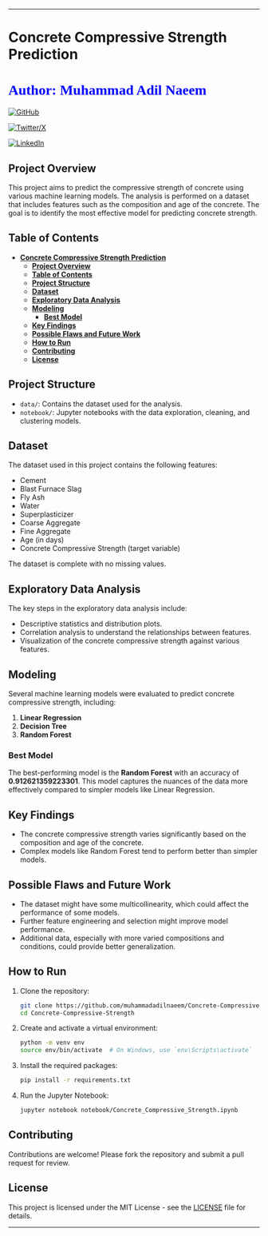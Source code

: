 
---

# **Concrete Compressive Strength Prediction**

<h1 style="font-family: 'poppins'; font-weight: bold; color: Blue;">Author: Muhammad Adil Naeem</h1>

[![GitHub](https://img.shields.io/badge/GitHub-Profile-green?style=for-the-badge&logo=github)](https://github.com/muhammadadilnaeem) 

[![Twitter/X](https://img.shields.io/badge/Twitter-Profile-red?style=for-the-badge&logo=twitter)](https://twitter.com/adilnaeem0) 

[![LinkedIn](https://img.shields.io/badge/LinkedIn-Profile-blue?style=for-the-badge&logo=linkedin)](https://www.linkedin.com/in/muhammad-adil-naeem-26878b2b9/)  

## **Project Overview**

This project aims to predict the compressive strength of concrete using various machine learning models. The analysis is performed on a dataset that includes features such as the composition and age of the concrete. The goal is to identify the most effective model for predicting concrete strength.

## **Table of Contents**

- [**Concrete Compressive Strength Prediction**](#concrete-compressive-strength-prediction)
  - [**Project Overview**](#project-overview)
  - [**Table of Contents**](#table-of-contents)
  - [**Project Structure**](#project-structure)
  - [**Dataset**](#dataset)
  - [**Exploratory Data Analysis**](#exploratory-data-analysis)
  - [**Modeling**](#modeling)
    - [**Best Model**](#best-model)
  - [**Key Findings**](#key-findings)
  - [**Possible Flaws and Future Work**](#possible-flaws-and-future-work)
  - [**How to Run**](#how-to-run)
  - [**Contributing**](#contributing)
  - [**License**](#license)

## **Project Structure**

- `data/`: Contains the dataset used for the analysis.
- `notebook/`: Jupyter notebooks with the data exploration, cleaning, and clustering models.
  
## **Dataset**

The dataset used in this project contains the following features:

- Cement
- Blast Furnace Slag
- Fly Ash
- Water
- Superplasticizer
- Coarse Aggregate
- Fine Aggregate
- Age (in days)
- Concrete Compressive Strength (target variable)

The dataset is complete with no missing values.

## **Exploratory Data Analysis**

The key steps in the exploratory data analysis include:

- Descriptive statistics and distribution plots.
- Correlation analysis to understand the relationships between features.
- Visualization of the concrete compressive strength against various features.

## **Modeling**

Several machine learning models were evaluated to predict concrete compressive strength, including:

1. **Linear Regression**
2. **Decision Tree**
3. **Random Forest**

### **Best Model**

The best-performing model is the **Random Forest** with an accuracy of **0.912621359223301**. This model captures the nuances of the data more effectively compared to simpler models like Linear Regression.

## **Key Findings**

- The concrete compressive strength varies significantly based on the composition and age of the concrete.
- Complex models like Random Forest tend to perform better than simpler models.

## **Possible Flaws and Future Work**

- The dataset might have some multicollinearity, which could affect the performance of some models.
- Further feature engineering and selection might improve model performance.
- Additional data, especially with more varied compositions and conditions, could provide better generalization.

## **How to Run**
1. Clone the repository:
   ```bash
   git clone https://github.com/muhammadadilnaeem/Concrete-Compressive-Strength.git
   cd Concrete-Compressive-Strength
   ```
2. Create and activate a virtual environment:
   ```bash
   python -m venv env
   source env/bin/activate  # On Windows, use `env\Scripts\activate`
   ```
3. Install the required packages:
   ```bash
   pip install -r requirements.txt
   ```
4. Run the Jupyter Notebook:
   ```bash
   jupyter notebook notebook/Concrete_Compressive_Strength.ipynb
   ```

## **Contributing**

Contributions are welcome! Please fork the repository and submit a pull request for review.

## **License**

This project is licensed under the MIT License - see the [LICENSE](https://github.com/muhammadadilnaeem/Concrete-Compressive-Strength/blob/main/LICENSE) file for details.

---
